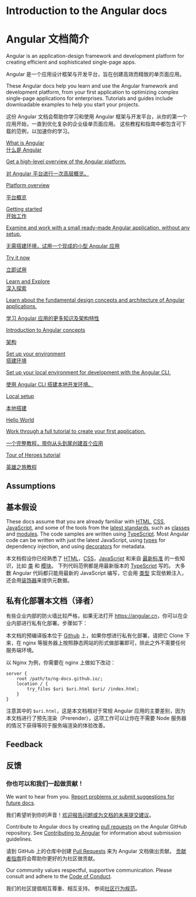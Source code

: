 <h1 class="no-toc">Introduction to the Angular docs</h1>

<h1 class="no-toc">Angular 文档简介</h1>

Angular is an application-design framework and development platform for creating efficient and sophisticated single-page apps.

Angular 是一个应用设计框架与开发平台，旨在创建高效而精致的单页面应用。

These Angular docs help you learn and use the Angular framework and development platform, from your first application to optimizing complex single-page applications for enterprises.
Tutorials and guides include downloadable examples to help you start your projects.

这份 Angular 文档会帮助你学习和使用 Angular 框架与开发平台，从你的第一个应用开始，一直到优化复杂的企业级单页面应用。
这些教程和指南中都包含可下载的范例，以加速你的学习。

<div class="card-container">
  <a href="guide/what-is-angular" class="docs-card" title="Angular Platform Overview">
    <section>What is Angular</section>
    <section>什么是 Angular</section>
    <p>Get a high-level overview of the Angular platform.</p>
    <p>对 Angular 平台进行一次高层概览。</p>
    <p class="card-footer">Platform overview</p>
    <p class="card-footer">平台概览</p>
  </a>
  <a href="start" class="docs-card" title="Getting started">
    <section>Getting started</section>
    <section>开始工作</section>
    <p>Examine and work with a small ready-made Angular application, without any setup.</p>
    <p>无需搭建环境，试用一个现成的小型 Angular 应用</p>
    <p class="card-footer">Try it now</p>
    <p class="card-footer">立即试用</p>
  </a>
  <a href="guide/architecture" class="docs-card" title="Angular Concepts">
    <section>Learn and Explore</section>
    <section>深入探索</section>
    <p>Learn about the fundamental design concepts and architecture of Angular applications.</p>
      <p>学习 Angular 应用的更多知识及架构特性</p>
    <p class="card-footer">Introduction to Angular concepts</p>
      <p class="card-footer">架构</p>
  </a>
  <a href="guide/setup-local" class="docs-card" title="Angular Local Environment Setup">
    <section>Set up your environment</section>
    <section>搭建环境</section>
    <p>Set up your local environment for development with the Angular CLI.</p>
    <p>使用 Angular CLI 搭建本地开发环境。</p>
    <p class="card-footer">Local setup</p>
    <p class="card-footer">本地搭建</p>
  </a>
  <a href="tutorial" class="docs-card" title="Work through a full tutorial">
    <section>Hello World</section>
    <p>Work through a full tutorial to create your first application.</p>
    <p>一个完整教程，带你从头到尾创建首个应用</p>
    <p class="card-footer">Tour of Heroes tutorial</p>
    <p class="card-footer">英雄之旅教程</p>
  </a>
</div>

## Assumptions

## 基本假设

These docs assume that you are already familiar with [HTML](https://developer.mozilla.org/docs/Learn/HTML/Introduction_to_HTML "Learn HTML"), [CSS](https://developer.mozilla.org/docs/Learn/CSS/First_steps "Learn CSS"), [JavaScript](https://developer.mozilla.org/docs/Web/JavaScript/A_re-introduction_to_JavaScript "Learn JavaScript"),
and some of the tools from the [latest standards](https://developer.mozilla.org/docs/Web/JavaScript/Language_Resources "Latest JavaScript standards"), such as [classes](https://developer.mozilla.org/docs/Web/JavaScript/Reference/Classes "ES2015 Classes") and [modules](https://developer.mozilla.org/docs/Web/JavaScript/Reference/Statements/import "ES2015 Modules").
The code samples are written using [TypeScript](https://www.typescriptlang.org/ "TypeScript").
Most Angular code can be written with just the latest JavaScript, using [types](https://www.typescriptlang.org/docs/handbook/classes.html "TypeScript Types") for dependency injection, and using [decorators](https://www.typescriptlang.org/docs/handbook/decorators.html "Decorators") for metadata.

本文档假设你已经熟悉了 [HTML](https://developer.mozilla.org/docs/Learn/HTML/Introduction_to_HTML "Learn HTML")，[CSS](https://developer.mozilla.org/docs/Learn/CSS/First_steps "Learn CSS")，[JavaScript](https://developer.mozilla.org/docs/Web/JavaScript/A_re-introduction_to_JavaScript "Learn JavaScript") 和来自 [最新标准](https://developer.mozilla.org/docs/Web/JavaScript/Language_Resources "Latest JavaScript standards") 的一些知识，比如  [类](https://developer.mozilla.org/docs/Web/JavaScript/Reference/Classes "ES2015 Classes") 和 [模块](https://developer.mozilla.org/docs/Web/JavaScript/Reference/Statements/import "ES2015 Modules")。
下列代码范例都是用最新版本的 [TypeScript](https://www.typescriptlang.org/ "TypeScript") 写的。
大多数 Angular 代码都只能用最新的 JavaScript 编写，它会用 [类型](https://www.typescriptlang.org/docs/handbook/classes.html "TypeScript Types") 实现依赖注入，还会用[装饰器](https://www.typescriptlang.org/docs/handbook/decorators.html "Decorators")来提供元数据。

## 私有化部署本文档（译者）

有些企业内部的防火墙比较严格，如果无法打开 <https://angular.cn>，你可以在企业内部进行私有化部署。步骤如下：

本文档的预编译版本位于 [Github](https://github.com/ng-docs/latest.angular.live) 上，如果你想进行私有化部署，请把它 Clone 下来，在 nginx 等服务器上按照静态网站的形式做部署即可，除此之外不需要任何服务端环境。

以 Nginx 为例，你需要在 nginx 上做如下改动：

```
server {
    root /path/to/ng-docs.github.io/;
    location / {
        try_files $uri $uri.html $uri/ /index.html;
    }
}
```

注意其中的 `$uri.html`，这是本文档相对于常规 Angular 应用的主要差别，因为本文档进行了预先渲染（Prerender），这项工作可以让你在不需要 Node 服务器的情况下获得等同于服务端渲染的体验改善。

## Feedback

## 反馈

<!-- vale Angular.Google_We = NO -->

<h3>你也可以和我们一起做贡献！</h4>

We want to hear from you. [Report problems or submit suggestions for future docs](https://github.com/angular/angular/issues/new/choose "Angular GitHub repository new issue form").

我们希望听到你的声音！[欢迎报告问题或为文档的未来提交建议](https://github.com/angular/angular/issues/new/choose "Angular GitHub repository new issue form")。

Contribute to Angular docs by creating
[pull requests](https://github.com/angular/angular/pulls "Angular Github pull requests")
on the Angular GitHub repository.
See [Contributing to Angular](https://github.com/angular/angular/blob/main/CONTRIBUTING.md "Contributing guide")
for information about submission guidelines.

请到 GitHub 上的仓库中创建 [Pull Requests](https://github.com/angular/angular/pulls "Angular Github pull requests") 来为 Angular 文档做出贡献。
[贡献者指南](https://github.com/angular/angular/blob/main/CONTRIBUTING.md "贡献者指南")将会帮助你更好的为社区做贡献。

Our community values respectful, supportive communication.
Please consult and adhere to the [Code of Conduct](https://github.com/angular/code-of-conduct/blob/main/CODE_OF_CONDUCT.md "Contributor code of conduct").

我们的社区提倡相互尊重、相互支持。
参阅[社区行为规范](https://github.com/angular/code-of-conduct/blob/main/CODE_OF_CONDUCT.md "contributor code of conduct")。

<!-- vale Angular.Google_We = YES -->
